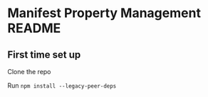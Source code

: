 # Manifest Property Management README

## First time set up

Clone the repo

Run `npm install --legacy-peer-deps`
